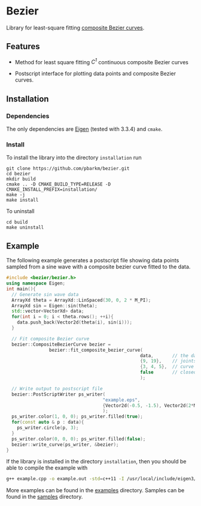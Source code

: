# Bezier
Library for least-square fitting [composite Bezier curves](https://en.wikipedia.org/wiki/Composite_B%C3%A9zier_curve).

## Features

* Method for least square fitting _C<sup>1</sup>_ continuous composite Bezier curves

* Postscript interface for plotting data points and composite Bezier curves.

## Installation

### Dependencies

The only dependencies are [Eigen](http://eigen.tuxfamily.org/) (tested with 3.3.4) and `cmake`.

### Install

To install the library into the directory `installation` run

```
git clone https://github.com/pbarkm/bezier.git
cd bezier
mkdir build
cmake .. -D CMAKE_BUILD_TYPE=RELEASE -D CMAKE_INSTALL_PREFIX=installation/
make -j
make install
```

To uninstall 

```
cd build
make uninstall
```

## Example
The following example generates a postscript file showing data points sampled from a sine wave with a composite bezier curve fitted to the data. 

```cpp
#include <bezier/bezier.h>
using namespace Eigen;
int main(){
  // Generate sin wave data
  ArrayXd theta = ArrayXd::LinSpaced(30, 0, 2 * M_PI);
  ArrayXd sin = Eigen::sin(theta);
  std::vector<VectorXd> data;
  for(int i = 0; i < theta.rows(); ++i){
    data.push_back(Vector2d(theta(i), sin(i)));
  }

  // Fit composite Bezier curve
  bezier::CompositeBezierCurve bezier =
                bezier::fit_composite_bezier_curve(
                                                  data,       // the data
                                                  {9, 19},    // joints
                                                  {3, 4, 5},  // curve degrees
                                                  false       // closed curve
                                                  );

  // Write output to postscript file
  bezier::PostScriptWriter ps_writer(
                                    "example.eps",                                    // file name
                                    {Vector2d(-0.5, -1.5), Vector2d(2*M_PI+0.5, 1.5)} // limits
                                    );
  ps_writer.color(1, 0, 0); ps_writer.filled(true);
  for(const auto & p : data){
    ps_writer.circle(p, 3);
  }
  ps_writer.color(0, 0, 0); ps_writer.filled(false);
  bezier::write_curve(ps_writer, &bezier);
}
```

If the library is installed in the directory `installation`, then you should be able to compile the example with 

```bash
g++ example.cpp -o example.out -std=c++11 -I /usr/local/include/eigen3/ -I installation/include -L installation/lib -l bezier
```


More examples can be found in the [examples](examples/) directory. Samples can be found in the [samples](samples/) directory.
